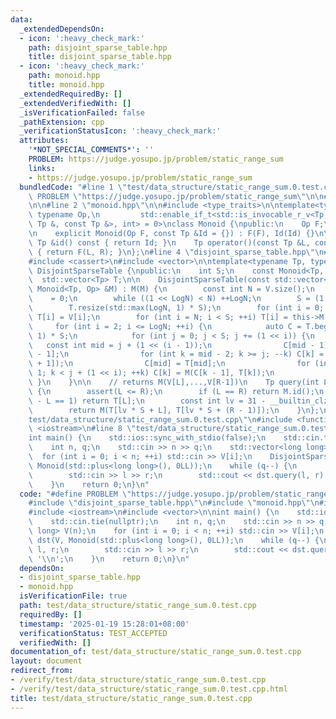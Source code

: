 ```yaml
---
data:
  _extendedDependsOn:
  - icon: ':heavy_check_mark:'
    path: disjoint_sparse_table.hpp
    title: disjoint_sparse_table.hpp
  - icon: ':heavy_check_mark:'
    path: monoid.hpp
    title: monoid.hpp
  _extendedRequiredBy: []
  _extendedVerifiedWith: []
  _isVerificationFailed: false
  _pathExtension: cpp
  _verificationStatusIcon: ':heavy_check_mark:'
  attributes:
    '*NOT_SPECIAL_COMMENTS*': ''
    PROBLEM: https://judge.yosupo.jp/problem/static_range_sum
    links:
    - https://judge.yosupo.jp/problem/static_range_sum
  bundledCode: "#line 1 \"test/data_structure/static_range_sum.0.test.cpp\"\n#define\
    \ PROBLEM \"https://judge.yosupo.jp/problem/static_range_sum\"\n\n#line 2 \"disjoint_sparse_table.hpp\"\
    \n\n#line 2 \"monoid.hpp\"\n\n#include <type_traits>\n\ntemplate<typename Tp,\
    \ typename Op,\n         std::enable_if_t<std::is_invocable_r_v<Tp, Op, const\
    \ Tp &, const Tp &>, int> = 0>\nclass Monoid {\npublic:\n    Op F;\n    Tp Id;\n\
    \n    explicit Monoid(Op F, const Tp &Id = {}) : F(F), Id(Id) {}\n\n    const\
    \ Tp &id() const { return Id; }\n    Tp operator()(const Tp &L, const Tp &R) const\
    \ { return F(L, R); }\n};\n#line 4 \"disjoint_sparse_table.hpp\"\n#include <algorithm>\n\
    #include <cassert>\n#include <vector>\n\ntemplate<typename Tp, typename Op> class\
    \ DisjointSparseTable {\npublic:\n    int S;\n    const Monoid<Tp, Op> M;\n  \
    \  std::vector<Tp> T;\n\n    DisjointSparseTable(const std::vector<Tp> &V, const\
    \ Monoid<Tp, Op> &M) : M(M) {\n        const int N = V.size();\n        int LogN\
    \    = 0;\n        while ((1 << LogN) < N) ++LogN;\n        S = (1 << LogN);\n\
    \        T.resize(std::max(LogN, 1) * S);\n        for (int i = 0; i < N; ++i)\
    \ T[i] = V[i];\n        for (int i = N; i < S; ++i) T[i] = this->M.id();\n   \
    \     for (int i = 2; i <= LogN; ++i) {\n            auto C = T.begin() + (i -\
    \ 1) * S;\n            for (int j = 0; j < S; j += (1 << i)) {\n             \
    \   const int mid = j + (1 << (i - 1));\n                C[mid - 1]    = T[mid\
    \ - 1];\n                for (int k = mid - 2; k >= j; --k) C[k] = M(T[k], C[k\
    \ + 1]);\n                C[mid] = T[mid];\n                for (int k = mid +\
    \ 1; k < j + (1 << i); ++k) C[k] = M(C[k - 1], T[k]);\n            }\n       \
    \ }\n    }\n\n    // returns M(V[L],...,V[R-1])\n    Tp query(int L, int R) const\
    \ {\n        assert(L <= R);\n        if (L == R) return M.id();\n        if (R\
    \ - L == 1) return T[L];\n        const int lv = 31 - __builtin_clz(L ^ (R - 1));\n\
    \        return M(T[lv * S + L], T[lv * S + (R - 1)]);\n    }\n};\n#line 5 \"\
    test/data_structure/static_range_sum.0.test.cpp\"\n#include <functional>\n#include\
    \ <iostream>\n#line 8 \"test/data_structure/static_range_sum.0.test.cpp\"\n\n\
    int main() {\n    std::ios::sync_with_stdio(false);\n    std::cin.tie(nullptr);\n\
    \    int n, q;\n    std::cin >> n >> q;\n    std::vector<long long> V(n);\n  \
    \  for (int i = 0; i < n; ++i) std::cin >> V[i];\n    DisjointSparseTable dst(V,\
    \ Monoid(std::plus<long long>(), 0LL));\n    while (q--) {\n        int l, r;\n\
    \        std::cin >> l >> r;\n        std::cout << dst.query(l, r) << '\\n';\n\
    \    }\n    return 0;\n}\n"
  code: "#define PROBLEM \"https://judge.yosupo.jp/problem/static_range_sum\"\n\n\
    #include \"disjoint_sparse_table.hpp\"\n#include \"monoid.hpp\"\n#include <functional>\n\
    #include <iostream>\n#include <vector>\n\nint main() {\n    std::ios::sync_with_stdio(false);\n\
    \    std::cin.tie(nullptr);\n    int n, q;\n    std::cin >> n >> q;\n    std::vector<long\
    \ long> V(n);\n    for (int i = 0; i < n; ++i) std::cin >> V[i];\n    DisjointSparseTable\
    \ dst(V, Monoid(std::plus<long long>(), 0LL));\n    while (q--) {\n        int\
    \ l, r;\n        std::cin >> l >> r;\n        std::cout << dst.query(l, r) <<\
    \ '\\n';\n    }\n    return 0;\n}\n"
  dependsOn:
  - disjoint_sparse_table.hpp
  - monoid.hpp
  isVerificationFile: true
  path: test/data_structure/static_range_sum.0.test.cpp
  requiredBy: []
  timestamp: '2025-01-19 15:28:01+08:00'
  verificationStatus: TEST_ACCEPTED
  verifiedWith: []
documentation_of: test/data_structure/static_range_sum.0.test.cpp
layout: document
redirect_from:
- /verify/test/data_structure/static_range_sum.0.test.cpp
- /verify/test/data_structure/static_range_sum.0.test.cpp.html
title: test/data_structure/static_range_sum.0.test.cpp
---
```

